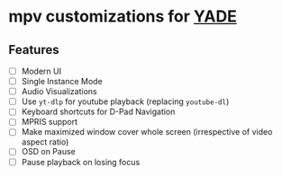 # mpv customizations for [YADE](https://gitlab.com/webyfy/iot/e-gurukul/yade)

## Features
- [ ] Modern UI
- [ ] Single Instance Mode
- [ ] Audio Visualizations
- [ ] Use `yt-dlp` for youtube playback (replacing `youtube-dl`)
- [ ] Keyboard shortcuts for D-Pad Navigation
- [ ] MPRIS support
- [ ] Make maximized window cover whole screen (irrespective of video aspect ratio)
- [ ] OSD on Pause
- [ ] Pause playback on losing focus